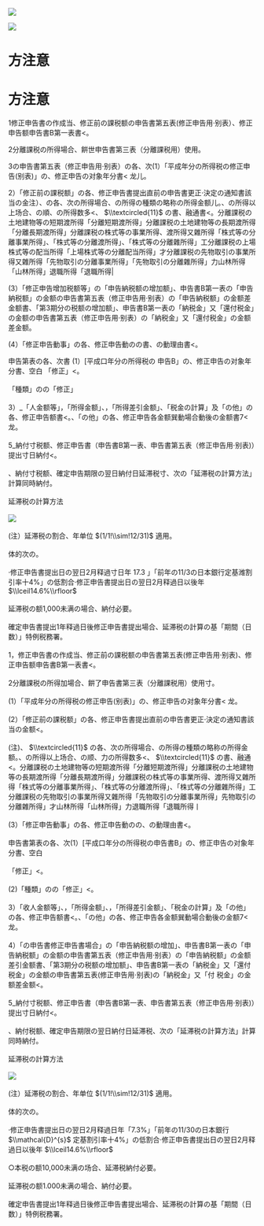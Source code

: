 ![](https://www.nta.go.jp/tmp/7ced995c-cfdf-4d3a-ac40-b4d119919bd8/images/fd2c69d5be1662180dd877578df271dcd9868dde7bff0fccb25c366d919ac220.jpg)

![](https://www.nta.go.jp/tmp/7ced995c-cfdf-4d3a-ac40-b4d119919bd8/images/dea6864ea0972bba6543f578886df2e7c0319c643832fc8d7ddac5b8b52d8ce7.jpg)

# 方注意

# 方注意

1修正申告書の作成当、修正前の課税额の申告書第五表(修正申告用·别表）、修正申告额申告書B第一表書<。

2分離課税の所得場合、餠世申告書第三表（分離課税用）使用。

3の申告書第五表（修正申告用·别表）の各、次(1）「平成年分の所得税の修正申告(别表)」の、修正申告の对象年分書< 龙儿。

2）「修正前の課税额」の各、修正申告書提出直前の申告書更正·決定の通知書該当の金注）、の各、次の所得場合、の所得の種類の略称の所得金额儿。、の所得以上场合、の順、の所得数多<、 $\\textcircled{11}$ の書、融通書<。分離課税の土地建物等の短期渡所得「分離短期渡所得」分離課税の土地建物等の長期渡所得「分離長期渡所得」分離課税の株式等の事業所得、渡所得又雜所得「株式等の分離事業所得」、「株式等の分離渡所得」、「株式等の分離雜所得」工分離課税の上場株式等の配当所得「上場株式等の分離配当所得」才分離課税の先物取引の事業所得又雜所得「先物取引の分離事業所得」「先物取引の分離雜所得」力山林所得「山林所得」退職所得「退職所得\|

(3）「修正申告增加税额等」の「申告納税额の增加额」、申告書B第一表の「申告納税额」の金额の申告書第五表（修正申告用·别表）の「申告納税额」の金额差金额書、「第3期分の税额の增加额」、申告書B第一表の「納税金」又「還付税金」の金额の申告書第五表（修正申告用·别表）の「納税金」又「還付税金」の金额差金额。

(4）「修正申告動事」の各、修正申告動のの書、の動理由書<。

申告第表の各、次書 (1）\[平成口年分の所得税の 申告B」の、修正申告の对象年分書、空白 「修正」<。\
\
「種類」のの「修正」\
\
3）\_「人金额等」，「所得金额」、，「所得差引金额」、「税金の計算」及「の他」の各、修正申告额書<。、「の他」の各、修正申告各金额巽動場合動後の金额書7<龙。\
\
5\_納付寸税额、修正申告書（申告書B第一表、申告書第五表（修正申告用·别表)）提出寸日納付<。\
\
、納付寸税额、確定申告期限の翌日納付日延滞税寸、次の「延滞税の計算方法」計算同時納付。\
\
延滞税の計算方法\
\
![](https://www.nta.go.jp/tmp/7ced995c-cfdf-4d3a-ac40-b4d119919bd8/images/d4700a1aecfc0fea690eb0fd69dbf041ecf2e012c36936f453f5e467a60ecd04.jpg)\
\
(注）延滞税の割合、年单位 $(1/1!\\sim!12/31)$ 適用。\
\
体的次の。\
\
·修正申告書提出日の翌日2月释過寸日年 $17.3%$ 」「前年の11/3の日本銀行定基潍割引率十4%」の低割合·修正申告書提出日の翌日2月释過日以後年 $\\lceil14.6%\\rfloor$\
\
延滞税の额1,000未满の場合、納付必要。\
\
確定申告書提出1年释過日後修正申告書提出場合、延滞税の計算の基「期間（日数）」特例税務署。\
\
1，修正申告書の作成当、修正前の課税额の申告書第五表(修正申告用·别表)、修正申告额申告書B第一表書<。\
\
2分離課税の所得加場合、餠了申告書第三表（分離課税用）使用寸。\
\
(1）「平成年分の所得税の修正申告(别表)」の、修正申告の对象年分書< 龙。\
\
(2）「修正前の課税额」の各、修正申告書提出直前の申告書更正·決定の通知書該当の金额<。\
\
(注)、 $\\textcircled{11}$ の各、次の所得場合、の所得の種類の略称の所得金额。、の所得以上场合、の顺、力の所得数多<、 $\\textcircled{11}$ の書、融通<。分離課税の土地建物等の短期渡所得「分離短期渡所得」分離課税の土地建物等の長期渡所得「分離長期渡所得」分離課税の株式等の事業所得、渡所得又雜所得「株式等の分離事業所得」、「株式等の分離渡所得」、「株式等の分離雜所得」工分離課税の先物取引の事業所得又雜所得「先物取引の分離事業所得」先物取引の分離雜所得」才山林所得「山林所得」力退職所得「退職所得丨\
\
(3）「修正申告動事」の各、修正申告動のの、の動理由書<。\
\
申告書第表の各、次(1）\[平成口年分の所得税の申告書B」の、修正申告の对象年分書、空白\
\
「修正」<。\
\
(2)「種類」のの「修正」<。\
\
3）「收人金额等」、，「所得金额」、，「所得差引金额」、「税金の計算」及「の他」の各、修正申告额書<。、「の他」の各、修正申告各金额巽動場合動後の金额7<龙。\
\
4）「の申告書修正申告書場合」の「申告納税额の增加」、申告書B第一表の「申告納税额」の金额の申告書第五表（修正申告用·别表）の「申告納税额」の金额差引金额書、「第3期分の税额の增加额」、申告書B第一表の「納税金」又「還付税金」の金额の申告書第五表(修正申告用·别表)の「納税金」又「付 税金」の金额差金额<。\
\
5\_納付寸税额、修正申告書（申告書B第一表、申告書第五表（修正申告用·别表)）提出寸日納付<。\
\
、納付税额、確定申告期限の翌日納付日延滞税、次の「延滞税の計算方法」計算同時納付。\
\
延滞税の計算方法\
\
![](https://www.nta.go.jp/tmp/7ced995c-cfdf-4d3a-ac40-b4d119919bd8/images/2894aed007ba5bd313adc005c70ebcc765e0856eb7fe52a4ceba8b8d28d9581a.jpg)\
\
(注）延滞税の割合、年单位 $(1/1!\\sim!12/31)$ 適用。\
\
体的次の。\
\
·修正申告書提出日の翌日2月释過日年「7.3%」「前年の11/30の日本銀行 $\\mathcal{D}^{s}$ 定基割引率十4%」の低割合·修正申告書提出日の翌日2月释過日以後年 $\\lceil14.6%\\rfloor$\
\
○本税の额10,000未满の场合、延滞税納付必要。\
\
延滞税の额1.000未满の場合、納付必要。\
\
確定申告書提出1年释過日後修正申告書提出場合、延滞税の計算の基「期間（日数）」特例税務署。